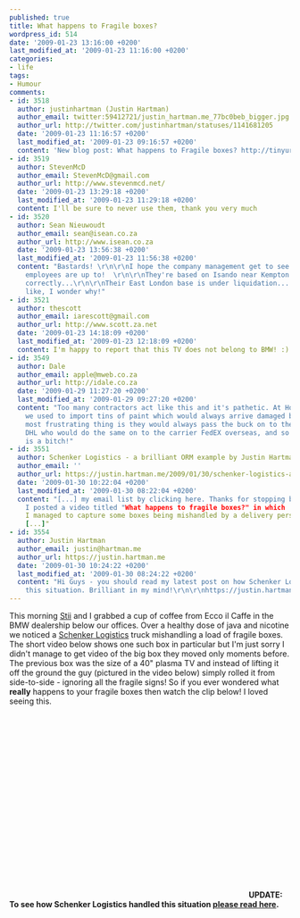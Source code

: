 ```yaml
---
published: true
title: What happens to Fragile boxes?
wordpress_id: 514
date: '2009-01-23 13:16:00 +0200'
last_modified_at: '2009-01-23 11:16:00 +0200'
categories:
- life
tags:
- Humour
comments:
- id: 3518
  author: justinhartman (Justin Hartman)
  author_email: twitter:59412721/justin_hartman.me_77bc0beb_bigger.jpg
  author_url: http://twitter.com/justinhartman/statuses/1141681205
  date: '2009-01-23 11:16:57 +0200'
  last_modified_at: '2009-01-23 09:16:57 +0200'
  content: 'New blog post: What happens to Fragile boxes? http://tinyurl.com/bgg3fr'
- id: 3519
  author: StevenMcD
  author_email: StevenMcD@gmail.com
  author_url: http://www.stevenmcd.net/
  date: '2009-01-23 13:29:18 +0200'
  last_modified_at: '2009-01-23 11:29:18 +0200'
  content: I'll be sure to never use them, thank you very much
- id: 3520
  author: Sean Nieuwoudt
  author_email: sean@isean.co.za
  author_url: http://www.isean.co.za
  date: '2009-01-23 13:56:38 +0200'
  last_modified_at: '2009-01-23 11:56:38 +0200'
  content: "Bastards! \r\n\r\nI hope the company management get to see what their
    employees are up to!  \r\n\r\nThey're based on Isando near Kempton Park if I remember
    correctly...\r\n\r\nTheir East London base is under liquidation.... with service
    like, I wonder why!"
- id: 3521
  author: thescott
  author_email: iarescott@gmail.com
  author_url: http://www.scott.za.net
  date: '2009-01-23 14:18:09 +0200'
  last_modified_at: '2009-01-23 12:18:09 +0200'
  content: I'm happy to report that this TV does not belong to BMW! :)
- id: 3549
  author: Dale
  author_email: apple@mweb.co.za
  author_url: http://idale.co.za
  date: '2009-01-29 11:27:20 +0200'
  last_modified_at: '2009-01-29 09:27:20 +0200'
  content: "Too many contractors act like this and it's pathetic. At House of Kolor
    we used to import tins of paint which would always arrive damaged by UTI. The
    most frustrating thing is they would always pass the buck on to the shipping company
    DHL who would do the same on to the carrier FedEX overseas, and so on...\r\n\r\nEvidence
    is a bitch!"
- id: 3551
  author: Schenker Logistics - a brilliant ORM example by Justin Hartman
  author_email: ''
  author_url: https://justin.hartman.me/2009/01/30/schenker-logistics-a-brilliant-orm-example/
  date: '2009-01-30 10:22:04 +0200'
  last_modified_at: '2009-01-30 08:22:04 +0200'
  content: "[...] my email list by clicking here. Thanks for stopping by.Last Friday
    I posted a video titled "What happens to fragile boxes?" in which
    I managed to capture some boxes being mishandled by a delivery person at Schenker
    [...]"
- id: 3554
  author: Justin Hartman
  author_email: justin@hartman.me
  author_url: https://justin.hartman.me
  date: '2009-01-30 10:24:22 +0200'
  last_modified_at: '2009-01-30 08:24:22 +0200'
  content: "Hi Guys - you should read my latest post on how Schenker Logistics handled
    this situation. Brilliant in my mind!\r\n\r\nhttps://justin.hartman.me/2009/01/30/schenker-logistics-a-brilliant-orm-example/"
---
```

This morning <a href="http://stii.co.za">Stii</a> and I grabbed a cup of coffee from Ecco il Caffe in the BMW dealership below our offices. Over a healthy dose of java and nicotine we noticed a <a href="http://www.schenker.co.za/">Schenker Logistics</a> truck mishandling a load of fragile boxes.
The short video below shows one such box in particular but I'm just sorry I didn't manage to get video of the big box they moved only moments before. The previous box was the size of a 40" plasma TV and instead of lifting it off the ground the guy (pictured in the video below) simply rolled it from side-to-side - ignoring all the fragile signs!
So if you ever wondered what <strong>really</strong> happens to your fragile boxes then watch the clip below! I loved seeing this.
<object width="425" height="344"><param name="movie" value="http://www.youtube.com/v/VFNu6g6mdzo&hl=en&fs=1"></param><param name="allowFullScreen" value="true"></param><param name="allowscriptaccess" value="always"></param><embed src="http://www.youtube.com/v/VFNu6g6mdzo&hl=en&fs=1" type="application/x-shockwave-flash" allowscriptaccess="always" allowfullscreen="true" width="425" height="344"></embed></object>
<strong>UPDATE: To see how Schenker Logistics handled this situation <a href="/2009/01/30/schenker-logistics-a-brilliant-orm-example/">please read here</a>.</strong>
